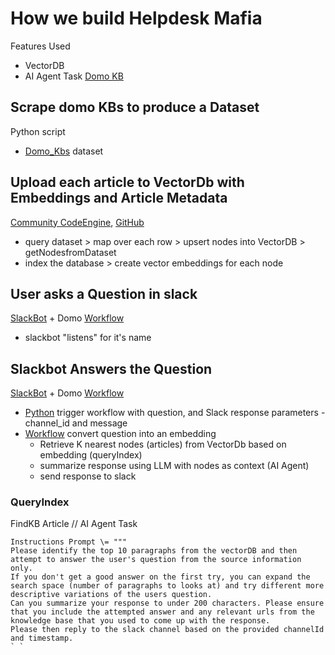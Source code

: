 # How we build Helpdesk Mafia

Features Used
- VectorDB 
- AI Agent Task [Domo KB](https://domo-support.domo.com/s/article/000005720?language=en_US)

## Scrape domo KBs to produce a Dataset
Python script

* [Domo\_Kbs](https://domo-community.domo.com/datasources/04c1574e-c8be-4721-9846-c6ffa491144b/details/overview) dataset

## Upload each article to VectorDb with Embeddings and Article Metadata

[Community CodeEngine](https://domo-community.domo.com/codeengine/9a2f8f7a-b0bd-49d6-8bc7-641453b3df24), [GitHub](https://github.com/jaewilson07/domo-collab/blob/main/codeengine/VectorDB%20Functions.js)

* query dataset \> map over each row \> upsert nodes into VectorDB \> getNodesfromDataset  
* index the database \> create vector embeddings for each node

## User asks a Question in slack

[SlackBot](https://github.com/jaewilson07/domo-collab/blob/main/ai/implementations/HelpdeskMafia.py) \+ Domo [Workflow](https://domo-community.domo.com/workflows/models/48707704-213c-4c82-8a7d-69505b50a8de)

* slackbot "listens" for it's name

## Slackbot Answers the Question

[SlackBot](https://github.com/jaewilson07/domo-collab/blob/main/ai/implementations/HelpdeskMafia.py) \+ Domo [Workflow](https://domo-community.domo.com/workflows/models/48707704-213c-4c82-8a7d-69505b50a8de)

* [Python](https://github.com/jaewilson07/domo-collab/blob/main/ai/implementations/HelpdeskMafia.py#L44) trigger workflow with question, and Slack response parameters \- channel\_id and message  
* [Workflow](https://domo-community.domo.com/workflows/models/48707704-213c-4c82-8a7d-69505b50a8de) convert question into an embedding  
  * Retrieve K nearest nodes (articles) from VectorDb based on embedding (queryIndex)  
  * summarize response using LLM with nodes as context (AI Agent)  
  * send response to slack

### QueryIndex  
FindKB Article // AI Agent Task
```
Instructions Prompt \= """  
Please identify the top 10 paragraphs from the vectorDB and then attempt to answer the user's question from the source information only.  
If you don't get a good answer on the first try, you can expand the search space (number of paragraphs to looks at) and try different more descriptive variations of the users question.  
Can you summarize your response to under 200 characters. Please ensure that you include the attempted answer and any relevant urls from the knowledge base that you used to come up with the response.  
Please then reply to the slack channel based on the provided channelId and timestamp.  
` `
